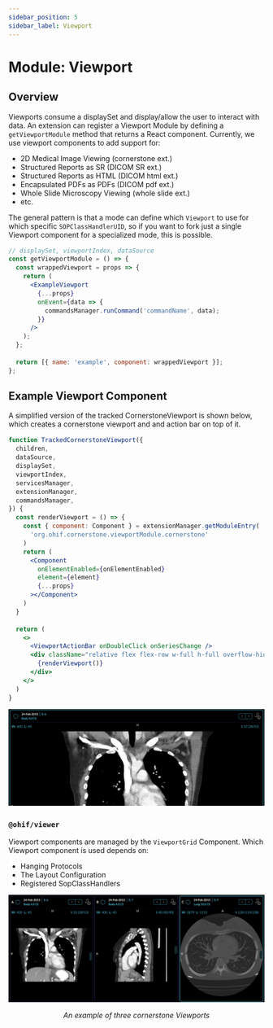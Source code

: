 ```yaml
---
sidebar_position: 5
sidebar_label: Viewport
---
```

# Module: Viewport

## Overview
Viewports consume a displaySet and display/allow the user to interact with data. An extension can register a Viewport Module by defining a `getViewportModule`
method that returns a React component. Currently, we use viewport components to
add support for:

- 2D Medical Image Viewing (cornerstone ext.)
- Structured Reports as SR (DICOM SR ext.)
- Structured Reports as HTML (DICOM html ext.)
- Encapsulated PDFs as PDFs (DICOM pdf ext.)
- Whole Slide Microscopy Viewing (whole slide ext.)
- etc.



The general pattern is that a mode can define which `Viewport` to use for which specific
`SOPClassHandlerUID`, so if you want to fork just a single Viewport component for a specialized mode, this is possible.

```jsx
// displaySet, viewportIndex, dataSource
const getViewportModule = () => {
  const wrappedViewport = props => {
    return (
      <ExampleViewport
        {...props}
        onEvent={data => {
          commandsManager.runCommand('commandName', data);
        }}
      />
    );
  };

  return [{ name: 'example', component: wrappedViewport }];
};
```


## Example Viewport Component
A simplified version of the tracked CornerstoneViewport is shown below, which creates
a cornerstone viewport and and action bar on top of it.




```jsx
function TrackedCornerstoneViewport({
  children,
  dataSource,
  displaySet,
  viewportIndex,
  servicesManager,
  extensionManager,
  commandsManager,
}) {
  const renderViewport = () => {
    const { component: Component } = extensionManager.getModuleEntry(
      'org.ohif.cornerstone.viewportModule.cornerstone'
    )
    return (
      <Component
        onElementEnabled={onElementEnabled}
        element={element}
        {...props}
      ></Component>
    )
  }

  return (
    <>
      <ViewportActionBar onDoubleClick onSeriesChange />
      <div className="relative flex flex-row w-full h-full overflow-hidden">
        {renderViewport()}
      </div>
    </>
  )
}

```


![viewportModule](../../assets/img/viewportModule.png)
### `@ohif/viewer`

Viewport components are managed by the `ViewportGrid` Component. Which Viewport
component is used depends on:

- Hanging Protocols
- The Layout Configuration
- Registered SopClassHandlers


![viewportModule-layout](../../assets/img/viewportModule-layout.png)
<center><i>An example of three cornerstone Viewports</i></center>
